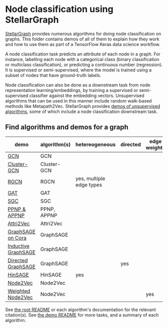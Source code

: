 # Node classification using StellarGraph

[StellarGraph](https://github.com/stellargraph/stellargraph) provides numerous algorithms for doing node classification on graphs. This folder contains demos of all of them to explain how they work and how to use them as part of a TensorFlow Keras data science workflow.

A node classification task predicts an attribute of each node in a graph. For instance, labelling each node with a categorical class (binary classification or multiclass classification), or predicting a continuous number (regression). It is supervised or semi-supervised, where the model is trained using a subset of nodes that have ground-truth labels.

Node classification can also be done as a downstream task from node representation learning/embeddings, by training a supervised or semi-supervised classifier against the embedding vectors. Unsupervised algorithms that can be used in this manner include random walk-based methods like Metapath2Vec. StellarGraph provides [demos of unsupervised algorithms](../embeddings), some of which include a node classification downstream task.

## Find algorithms and demos for a graph

| demo | algorithm(s) | hetereogeneous | directed | edge weights | node features | inductive |
|---|---|---|---|---|---|---|
| [GCN][gcn] | GCN | | | | yes | |
| [Cluster-GCN][cluster-gcn] | Cluster-GCN | | | | yes | |
| [RGCN][rgcn] | RGCN | yes, multiple edge types | | | yes | |
| [GAT][gat] | GAT | | | | yes | |
| [SGC][sgc] | SGC | | | | yes | |
| [PPNP & APPNP][ppnp] | PPNP, APPNP | | | | yes | |
| [Attri2Vec][attri2vec] | Attri2Vec | | | | yes | |
| [GraphSAGE on Cora][graphsage] | GraphSAGE | | | | yes | |
| [Inductive GraphSAGE][graphsage-inductive] | GraphSAGE | | | | yes | yes |
| [Directed GraphSAGE][graphsage-directed] | GraphSAGE | | yes | | yes | |
| [HinSAGE][hinsage] | HinSAGE | yes | | | yes | |
| [Node2Vec][node2vec] | Node2Vec | | | | | |
| [Weighted Node2Vec][node2vec-weighted] | Node2Vec | | | yes | | |

[gcn]: gcn/gcn-cora-node-classification-example.ipynb
[cluster-gcn]: cluster-gcn/cluster-gcn-node-classification.ipynb
[rgcn]: rgcn/rgcn-aifb-node-classification-example.ipynb
[gat]: gat/gat-cora-node-classification-example.ipynb
[sgc]: sgc/sgc-node-classification-example.ipynb
[ppnp]: ppnp/ppnp-cora-node-classification-example.ipynb
[attri2vec]: attri2vec/attri2vec-citeseer-node-classification-example.ipynb
[graphsage]: graphsage/graphsage-cora-node-classification-example.ipynb
[graphsage-inductive]: graphsage/graphsage-pubmed-inductive-node-classification-example.ipynb
[graphsage-directed]: graphsage/directed-graphsage-on-cora-example.ipynb
[hinsage]: hinsage/README.md
[node2vec]: node2vec/stellargraph-node2vec-node-classification.ipynb
[node2vec-weighted]: node2vec/stellargraph-node2vec-weighted-random-walks.ipynb

See [the root README](../../README.md) or each algorithm's documentation for the relevant citation(s). See [the demo README](../README.md) for more tasks, and a summary of each algorithm.
